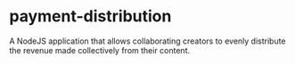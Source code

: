 # payment-distribution
A NodeJS application that allows collaborating creators to evenly distribute the revenue made collectively from their content.
